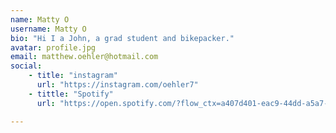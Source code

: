 ```yaml
---
name: Matty O
username: Matty O
bio: "Hi I a John, a grad student and bikepacker."
avatar: profile.jpg
email: matthew.oehler@hotmail.com
social:
    - title: "instagram"
      url: "https://instagram.com/oehler7"
    - tittle: "Spotify"
      url: "https://open.spotify.com/?flow_ctx=a407d401-eac9-44dd-a5a7-d8ca6853c1bc%3A1736388005"

---
```

